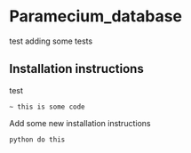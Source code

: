 # Paramecium_database

test  adding some tests

## Installation instructions

test 

```
~ this is some code
```

Add some new installation instructions

```
python do this
```